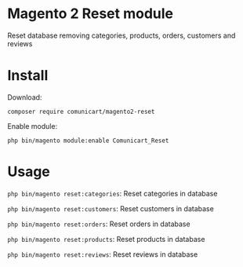 # Magento 2 Reset module

Reset database removing categories, products, orders, customers and reviews

# Install

Download:

`composer require comunicart/magento2-reset`

Enable module:

`php bin/magento module:enable Comunicart_Reset`

# Usage

`php bin/magento reset:categories`: Reset categories in database

`php bin/magento reset:customers`: Reset customers in database

`php bin/magento reset:orders`: Reset orders in database

`php bin/magento reset:products`: Reset products in database

`php bin/magento reset:reviews`: Reset reviews in database

